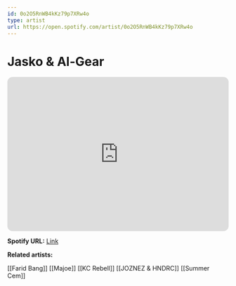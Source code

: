 ```yaml
---
id: 0o2O5RnWB4kKz79p7XRw4o
type: artist
url: https://open.spotify.com/artist/0o2O5RnWB4kKz79p7XRw4o
---
```

# Jasko & Al-Gear

<iframe style="border-radius:12px" src="https://open.spotify.com/embed/artist/0o2O5RnWB4kKz79p7XRw4o" width="100%" height="352" frameBorder="0" allowfullscreen="" allow="autoplay; clipboard-write; encrypted-media; fullscreen; picture-in-picture" loading="lazy"></iframe>

**Spotify URL:** [Link](https://open.spotify.com/artist/0o2O5RnWB4kKz79p7XRw4o)

**Related artists:**

[[Farid Bang]]
[[Majoe]]
[[KC Rebell]]
[[JOZNEZ & HNDRC]]
[[Summer Cem]]
